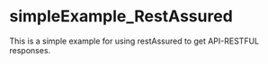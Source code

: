 # simpleExample_RestAssured
 This is a simple example for using restAssured to get API-RESTFUL responses.
